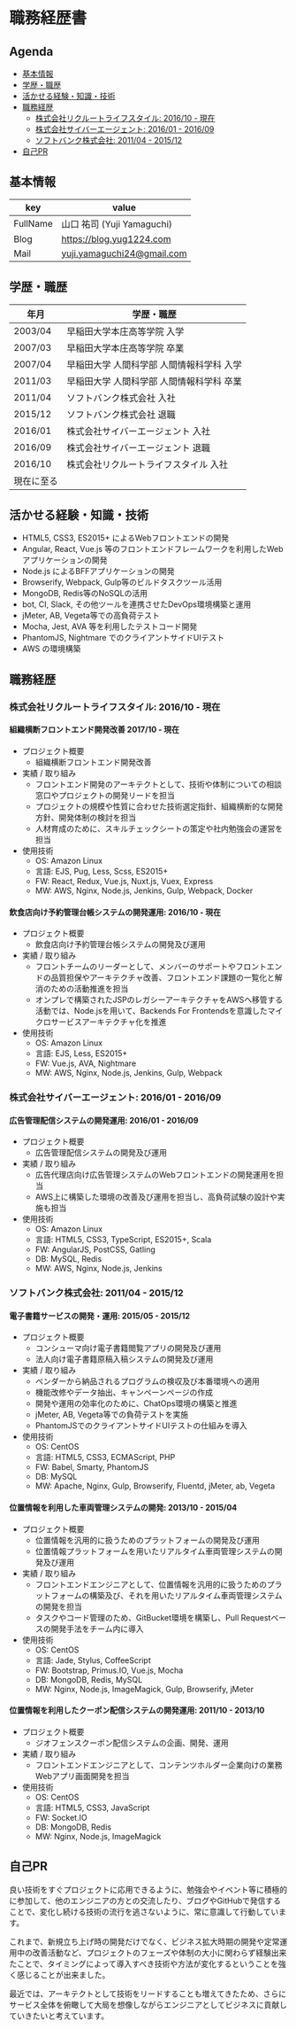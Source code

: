 # 職務経歴書

## Agenda

- [基本情報](#基本情報)
- [学歴・職歴](#学歴職歴)
- [活かせる経験・知識・技術](#活かせる経験知識技術)
- [職務経歴](#職務経歴)
    - [株式会社リクルートライフスタイル: 2016/10 - 現在](#株式会社リクルートライフスタイル-201610---現在)
    - [株式会社サイバーエージェント: 2016/01 - 2016/09](#株式会社サイバーエージェント-201601---201609)
    - [ソフトバンク株式会社: 2011/04 - 2015/12](#ソフトバンク株式会社-201104---201512)
- [自己PR](#自己pr)

## 基本情報

| key      | value                      |
| -------- | -------------------------- |
| FullName | 山口 祐司 (Yuji Yamaguchi) |
| Blog     | <https://blog.yug1224.com> |
| Mail     | yuji.yamaguchi24@gmail.com |

## 学歴・職歴

| 年月    | 学歴・職歴                               |
| ------- | ----------------------------------------- |
| 2003/04 | 早稲田大学本庄高等学院 入学               |
| 2007/03 | 早稲田大学本庄高等学院 卒業               |
| 2007/04 | 早稲田大学 人間科学部 人間情報科学科 入学 |
| 2011/03 | 早稲田大学 人間科学部 人間情報科学科 卒業 |
| 2011/04 | ソフトバンク株式会社 入社                 |
| 2015/12 | ソフトバンク株式会社 退職                 |
| 2016/01 | 株式会社サイバーエージェント 入社         |
| 2016/09 | 株式会社サイバーエージェント 退職         |
| 2016/10 | 株式会社リクルートライフスタイル 入社     |
| 現在に至る   |                                      |

## 活かせる経験・知識・技術

- HTML5, CSS3, ES2015+ によるWebフロントエンドの開発
- Angular, React, Vue.js 等のフロントエンドフレームワークを利用したWebアプリケーションの開発
- Node.js によるBFFアプリケーションの開発
- Browserify, Webpack, Gulp等のビルドタスクツール活用
- MongoDB, Redis等のNoSQLの活用
- bot, CI, Slack, その他ツールを連携させたDevOps環境構築と運用
- jMeter, AB, Vegeta等での高負荷テスト
- Mocha, Jest, AVA 等を利用したテストコード開発
- PhantomJS, Nightmare でのクライアントサイドUIテスト
- AWS の環境構築

## 職務経歴

### 株式会社リクルートライフスタイル: 2016/10 - 現在

#### 組織横断フロントエンド開発改善 2017/10 - 現在

- プロジェクト概要
    - 組織横断フロントエンド開発改善
- 実績 / 取り組み
    - フロントエンド開発のアーキテクトとして、技術や体制についての相談窓口やプロジェクトの開発リードを担当
    - プロジェクトの規模や性質に合わせた技術選定指針、組織横断的な開発方針、開発体制の検討を担当
    - 人材育成のために、スキルチェックシートの策定や社内勉強会の運営を担当
- 使用技術
    - OS: Amazon Linux
    - 言語: EJS, Pug, Less, Scss, ES2015+
    - FW: React, Redux, Vue.js, Nuxt.js, Vuex, Express
    - MW: AWS, Nginx, Node.js, Jenkins, Gulp, Webpack, Docker

#### 飲食店向け予約管理台帳システムの開発運用: 2016/10 - 現在

- プロジェクト概要
    - 飲食店向け予約管理台帳システムの開発及び運用
- 実績 / 取り組み
    - フロントチームのリーダーとして、メンバーのサポートやフロントエンドの品質担保やアーキテクチャ改善、フロントエンド課題の一覧化と解消のための活動推進を担当
    - オンプレで構築されたJSPのレガシーアーキテクチャをAWSへ移管する活動では、Node.jsを用いて、Backends For Frontendsを意識したマイクロサービスアーキテクチャ化を推進
- 使用技術
    - OS: Amazon Linux
    - 言語: EJS, Less, ES2015+
    - FW: Vue.js, AVA, Nightmare
    - MW: AWS, Nginx, Node.js, Jenkins, Gulp, Webpack

### 株式会社サイバーエージェント: 2016/01 - 2016/09

#### 広告管理配信システムの開発運用: 2016/01 - 2016/09

- プロジェクト概要
    - 広告管理配信システムの開発及び運用
- 実績 / 取り組み
    - 広告代理店向け広告管理システムのWebフロントエンドの開発運用を担当
    - AWS上に構築した環境の改善及び運用を担当し、高負荷試験の設計や実施も担当
- 使用技術
    - OS: Amazon Linux
    - 言語: HTML5, CSS3, TypeScript, ES2015+, Scala
    - FW: AngularJS, PostCSS, Gatling
    - DB: MySQL, Redis
    - MW: AWS, Nginx, Node.js, Jenkins

### ソフトバンク株式会社: 2011/04 - 2015/12

#### 電子書籍サービスの開発・運用: 2015/05 - 2015/12

- プロジェクト概要
    - コンシューマ向け電子書籍閲覧アプリの開発及び運用
    - 法人向け電子書籍原稿入稿システムの開発及び運用
- 実績 / 取り組み
    - ベンダーから納品されるプログラムの検収及び本番環境への適用
    - 機能改修やデータ抽出、キャンペーンページの作成
    - 開発や運用の効率化のために、ChatOps環境の構築と推進
    - jMeter, AB, Vegeta等での負荷テストを実施
    - PhantomJSでのクライアントサイドUIテストの仕組みを導入
- 使用技術
    - OS: CentOS
    - 言語: HTML5, CSS3, ECMAScript, PHP
    - FW: Babel, Smarty, PhantomJS
    - DB: MySQL
    - MW: Apache, Nginx, Gulp, Browserify, Fluentd, jMeter, ab, Vegeta

#### 位置情報を利用した車両管理システムの開発: 2013/10 - 2015/04

- プロジェクト概要
    - 位置情報を汎用的に扱うためのプラットフォームの開発及び運用
    - 位置情報プラットフォームを用いたリアルタイム車両管理システムの開発及び運用
- 実績 / 取り組み
    - フロントエンドエンジニアとして、位置情報を汎用的に扱うためのプラットフォームの構築及び、それを用いたリアルタイム車両管理システムの開発を担当
    - タスクやコード管理のため、GitBucket環境を構築し、Pull Requestベースの開発手法をチーム内に導入
- 使用技術
    - OS: CentOS
    - 言語: Jade, Stylus, CoffeeScript
    - FW: Bootstrap, Primus.IO, Vue.js, Mocha
    - DB: MongoDB, Redis, MySQL
    - MW: Nginx, Node.js, ImageMagick, Gulp, Browserify, jMeter

#### 位置情報を利用したクーポン配信システムの開発運用: 2011/10 - 2013/10

- プロジェクト概要
    - ジオフェンスクーポン配信システムの企画、開発、運用
- 実績 / 取り組み
    - フロントエンドエンジニアとして、コンテンツホルダー企業向けの業務Webアプリ画面開発を担当
- 使用技術
    - OS: CentOS
    - 言語: HTML5, CSS3, JavaScript
    - FW: Socket.IO
    - DB: MongoDB, Redis
    - MW: Nginx, Node.js, ImageMagick

## 自己PR

良い技術をすぐプロジェクトに応用できるように、勉強会やイベント等に積極的に参加して、他のエンジニアの方との交流したり、ブログやGitHubで発信することで、変化し続ける技術の流行を逃さないように、常に意識して行動しています。

これまで、新規立ち上げ時の開発だけでなく、ビジネス拡大時期の開発や定常運用中の改善活動など、プロジェクトのフェーズや体制の大小に関わらず経験出来たことで、タイミングによって導入すべき技術や方法が変化するということを強く感じることが出来ました。

最近では、アーキテクトとして技術をリードすることも増えてきたため、さらにサービス全体を俯瞰して大局を想像しながらエンジニアとしてビジネスに貢献していきたいと考えています。
